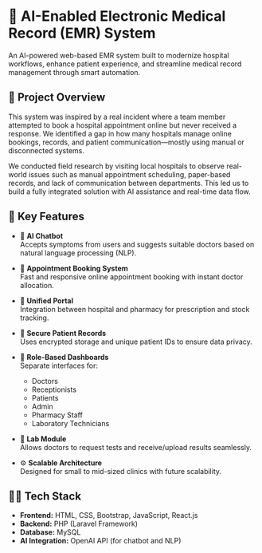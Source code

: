 # 🏥 AI-Enabled Electronic Medical Record (EMR) System

An AI-powered web-based EMR system built to modernize hospital workflows, enhance patient experience, and streamline medical record management through smart automation.

## 📌 Project Overview

This system was inspired by a real incident where a team member attempted to book a hospital appointment online but never received a response. We identified a gap in how many hospitals manage online bookings, records, and patient communication—mostly using manual or disconnected systems.

We conducted field research by visiting local hospitals to observe real-world issues such as manual appointment scheduling, paper-based records, and lack of communication between departments. This led us to build a fully integrated solution with AI assistance and real-time data flow.

## 🚀 Key Features

- 🤖 **AI Chatbot**  
  Accepts symptoms from users and suggests suitable doctors based on natural language processing (NLP).

- 📅 **Appointment Booking System**  
  Fast and responsive online appointment booking with instant doctor allocation.

- 🧾 **Unified Portal**  
  Integration between hospital and pharmacy for prescription and stock tracking.

- 🔐 **Secure Patient Records**  
  Uses encrypted storage and unique patient IDs to ensure data privacy.

- 👥 **Role-Based Dashboards**  
  Separate interfaces for:
  - Doctors  
  - Receptionists  
  - Patients  
  - Admin  
  - Pharmacy Staff  
  - Laboratory Technicians

- 🧪 **Lab Module**  
  Allows doctors to request tests and receive/upload results seamlessly.

- ⚙️ **Scalable Architecture**  
  Designed for small to mid-sized clinics with future scalability.

## 🧑‍💻 Tech Stack

- **Frontend:** HTML, CSS, Bootstrap, JavaScript, React.js  
- **Backend:** PHP (Laravel Framework)  
- **Database:** MySQL  
- **AI Integration:** OpenAI API (for chatbot and NLP)


